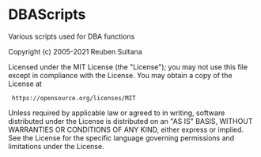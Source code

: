 # DBAScripts

Various scripts used for DBA functions

Copyright (c) 2005-2021 Reuben Sultana

Licensed under the MIT License (the "License"); you may not use this file except in compliance with the License. You may obtain a copy of the License at

     https://opensource.org/licenses/MIT

Unless required by applicable law or agreed to in writing, software distributed under the License is distributed on an "AS IS" BASIS, WITHOUT WARRANTIES OR CONDITIONS OF ANY KIND, either express or implied. See the License for the specific language governing permissions and limitations under the License.
